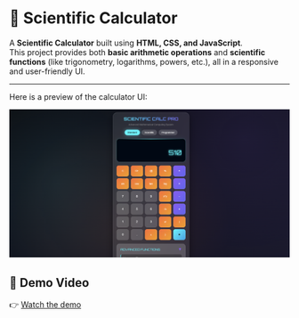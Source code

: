 # 🔢 Scientific Calculator  

A **Scientific Calculator** built using **HTML, CSS, and JavaScript**.  
This project provides both **basic arithmetic operations** and **scientific functions** (like trigonometry, logarithms, powers, etc.), all in a responsive and user-friendly UI.  

---
Here is a preview of the calculator UI:

![Calculator Screenshot](./Screenshot.png)


## 🎥 Demo Video
👉 [Watch the demo](./demo.mp4) 
